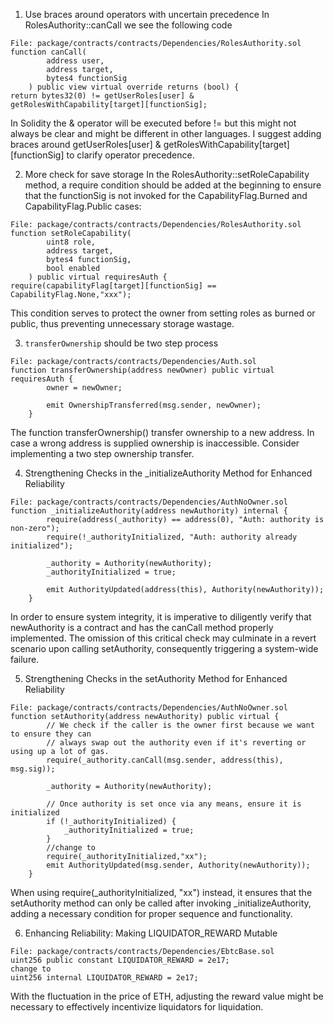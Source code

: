 1. Use braces around operators with uncertain precedence
In RolesAuthority::canCall we see the following code
```
File: package/contracts/contracts/Dependencies/RolesAuthority.sol
function canCall(
        address user,
        address target,
        bytes4 functionSig
    ) public view virtual override returns (bool) {
return bytes32(0) != getUserRoles[user] & getRolesWithCapability[target][functionSig];
```

In Solidity the & operator will be executed before != but this might not always be clear and might be different in other languages. I suggest adding braces around getUserRoles[user] & getRolesWithCapability[target][functionSig] to clarify operator precedence.

2. More check for save storage
In the RolesAuthority::setRoleCapability method, a require condition should be added at the beginning to ensure that the functionSig is not invoked for the CapabilityFlag.Burned and CapabilityFlag.Public cases:

```
File: package/contracts/contracts/Dependencies/RolesAuthority.sol
function setRoleCapability(
        uint8 role,
        address target,
        bytes4 functionSig,
        bool enabled
    ) public virtual requiresAuth {
require(capabilityFlag[target][functionSig] == CapabilityFlag.None,"xxx");
```
This condition serves to protect the owner from setting roles as burned or public, thus preventing unnecessary storage wastage.

3. `transferOwnership` should be two step process
```
File: package/contracts/contracts/Dependencies/Auth.sol
function transferOwnership(address newOwner) public virtual requiresAuth {
        owner = newOwner;

        emit OwnershipTransferred(msg.sender, newOwner);
    }
```
The function transferOwnership() transfer ownership to a new address. In case a wrong address is supplied
ownership is inaccessible. 
Consider implementing a two step ownership transfer.

4. Strengthening Checks in the _initializeAuthority Method for Enhanced Reliability
```
File: package/contracts/contracts/Dependencies/AuthNoOwner.sol
function _initializeAuthority(address newAuthority) internal {
        require(address(_authority) == address(0), "Auth: authority is non-zero");
        require(!_authorityInitialized, "Auth: authority already initialized");

        _authority = Authority(newAuthority);
        _authorityInitialized = true;

        emit AuthorityUpdated(address(this), Authority(newAuthority));
    }
```
In order to ensure system integrity, it is imperative to diligently verify that newAuthority is a contract and has the canCall method properly implemented. The omission of this critical check may culminate in a revert scenario upon calling setAuthority, consequently triggering a system-wide failure.

5. Strengthening Checks in the setAuthority Method for Enhanced Reliability
```
File: package/contracts/contracts/Dependencies/AuthNoOwner.sol
function setAuthority(address newAuthority) public virtual {
        // We check if the caller is the owner first because we want to ensure they can
        // always swap out the authority even if it's reverting or using up a lot of gas.
        require(_authority.canCall(msg.sender, address(this), msg.sig));

        _authority = Authority(newAuthority);

        // Once authority is set once via any means, ensure it is initialized
        if (!_authorityInitialized) {
            _authorityInitialized = true;
        }
        //change to
        require(_authorityInitialized,"xx");
        emit AuthorityUpdated(msg.sender, Authority(newAuthority));
    }
```
When using require(_authorityInitialized, "xx") instead, it ensures that the setAuthority method can only be called after invoking _initializeAuthority, adding a necessary condition for proper sequence and functionality.

6. Enhancing Reliability: Making LIQUIDATOR_REWARD Mutable
```
File: package/contracts/contracts/Dependencies/EbtcBase.sol
uint256 public constant LIQUIDATOR_REWARD = 2e17;
change to
uint256 internal LIQUIDATOR_REWARD = 2e17;
```
With the fluctuation in the price of ETH, adjusting the reward value might be necessary to effectively incentivize liquidators for liquidation.